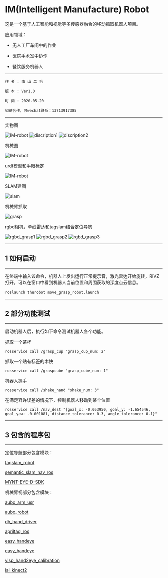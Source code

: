 # IM(Intelligent Manufacture) Robot

这是一个基于人工智能和视觉等多传感器融合的移动抓取机器人项目。

应用领域：

- 无人工厂车间中的作业

- 医院手术室中协作

- 餐饮服务机器人

--------------------------------

    作 者 : 南 山 二 毛

    版 本 : Ver1.0

    时 间 : 2020.05.20

    如欲合作，可wechat联系：13713917385
---------------------------------

实物图

![IM-robot](doc/img/IM-Robot.png)
![discription1](doc/img/robot_discription1.jpeg)
![discription2](doc/img/robot_discription2.jpeg)

机械图

![IM-robot](doc/img/model_robot.png)

urdf模型和手眼标定

![IM-robot](doc/img/rviz_robot_calib.png)

SLAM建图

![slam](doc/img/slam.gif)

机械臂抓取

![grasp](doc/img/grasp_QR.gif)

rgbd相机，单线雷达和tagslam结合定位导航

![rgbd_grasp1](doc/img/rgbd_grasp1.png)
![rgbd_grasp2](doc/img/rgbd_grasp2.png)
![rgbd_grasp3](doc/img/rgbd_lidar_grasp.png)




------------------------------------

## 1 如何启动

------------------------------------ 
在终端中输入该命令，机器人上发出运行正常提示音，激光雷达开始旋转，RIVZ打开，可以在窗口中看到机器人当前位置和周围获取的深度点云信息。

```
roslaunch thurobot move_grasp_robot.launch
```

------------------------------------

## 2 部分功能测试

------------------------------------

启动机器人后，执行如下命令测试机器人各个功能。

抓取一个茶杯

```
rosservice call /grasp_cup "grasp_cup_num: 2" 
```


抓取一个贴有标签的木快

```
rosservice call /graspcube "grasp_cube_num: 1" 
```

机器人握手

```
rosservice call /shake_hand "shake_num: 3" 
```

在满足容许误差的情况下，控制机器人移动到某个位置

```
rosservice call /nav_dest "{goal_x: -0.053950, goal_y: -1.654546, goal_yaw: -0.001081, distance_tolerance: 0.3, angle_tolerance: 0.1}"
```

------------------------------------

## 3 包含的程序包

------------------------------------

  

定位导航部分包含模块：

[tagslam_robot](https://github.com/MRwangmaomao/tagslam_robot)

[semantic_slam_nav_ros](https://github.com/MRwangmaomao/semantic_slam_nav_ros)

[MYNT-EYE-D-SDK](https://github.com/slightech/MYNT-EYE-D-SDK)

机械臂视部分包含模块：

[aubo_arm_usr](https://github.com/MRwangmaomao/aubo_arm_usr)

[aubo_robot](https://github.com/MRwangmaomao/aubo_robot)

[dh_hand_driver](https://github.com/MRwangmaomao/dh_hand_driver)

[apriltag_ros](https://github.com/MRwangmaomao/apriltag_ros)
  
[easy_handeye](https://github.com/MRwangmaomao/easy_handeye)

[easy_handeye](https://github.com/MRwangmaomao/find_cup_ros)

[visp_hand2eye_calibration](https://github.com/arushk1/visp_hand2eye_calibration)

[iai_kinect2](https://github.com/MRwangmaomao/iai_kinect2)